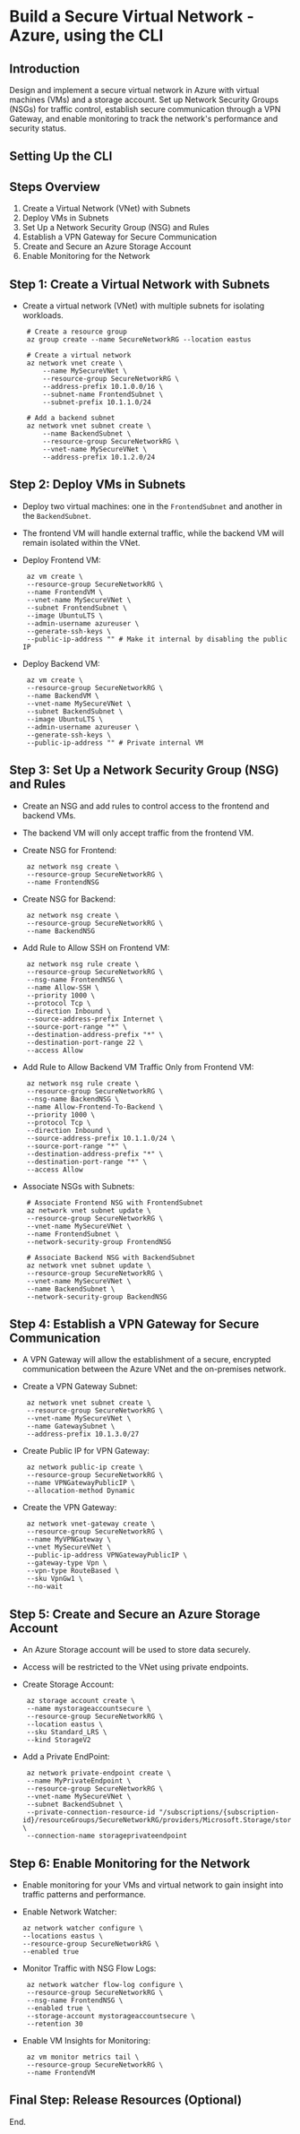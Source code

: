 # Build a Secure Virtual Network - Azure, using the CLI

## Introduction
Design and implement a secure virtual network in Azure with virtual machines (VMs) and a storage account. Set up Network Security Groups (NSGs) for traffic control, establish secure communication through a VPN Gateway, and enable monitoring to track the network's performance and security status.

## Setting Up the CLI

## Steps Overview
1. Create a Virtual Network (VNet) with Subnets
2. Deploy VMs in Subnets
3. Set Up a Network Security Group (NSG) and Rules
4. Establish a VPN Gateway for Secure Communication
5. Create and Secure an Azure Storage Account
6. Enable Monitoring for the Network

## Step 1: Create a Virtual Network with Subnets
 - Create a virtual network (VNet) with multiple subnets for isolating workloads.

        # Create a resource group
        az group create --name SecureNetworkRG --location eastus

        # Create a virtual network
        az network vnet create \
            --name MySecureVNet \
            --resource-group SecureNetworkRG \
            --address-prefix 10.1.0.0/16 \
            --subnet-name FrontendSubnet \
            --subnet-prefix 10.1.1.0/24

        # Add a backend subnet
        az network vnet subnet create \
            --name BackendSubnet \
            --resource-group SecureNetworkRG \
            --vnet-name MySecureVNet \
            --address-prefix 10.1.2.0/24

## Step 2: Deploy VMs in Subnets
 - Deploy two virtual machines: one in the `FrontendSubnet` and another in the `BackendSubnet`.
 - The frontend VM will handle external traffic, while the backend VM will remain isolated within the VNet.

 - Deploy Frontend VM:

        az vm create \
        --resource-group SecureNetworkRG \
        --name FrontendVM \
        --vnet-name MySecureVNet \
        --subnet FrontendSubnet \
        --image UbuntuLTS \
        --admin-username azureuser \
        --generate-ssh-keys \
        --public-ip-address "" # Make it internal by disabling the public IP

 - Deploy Backend VM:

        az vm create \
        --resource-group SecureNetworkRG \
        --name BackendVM \
        --vnet-name MySecureVNet \
        --subnet BackendSubnet \
        --image UbuntuLTS \
        --admin-username azureuser \
        --generate-ssh-keys \
        --public-ip-address "" # Private internal VM

## Step 3: Set Up a Network Security Group (NSG) and Rules 
 - Create an NSG and add rules to control access to the frontend and backend VMs. 
 - The backend VM will only accept traffic from the frontend VM.

 - Create NSG for Frontend:

        az network nsg create \
        --resource-group SecureNetworkRG \
        --name FrontendNSG

 - Create NSG for Backend:

        az network nsg create \
        --resource-group SecureNetworkRG \
        --name BackendNSG

 - Add Rule to Allow SSH on Frontend VM:

        az network nsg rule create \
        --resource-group SecureNetworkRG \
        --nsg-name FrontendNSG \
        --name Allow-SSH \
        --priority 1000 \
        --protocol Tcp \
        --direction Inbound \
        --source-address-prefix Internet \
        --source-port-range "*" \
        --destination-address-prefix "*" \
        --destination-port-range 22 \
        --access Allow

 - Add Rule to Allow Backend VM Traffic Only from Frontend VM:

        az network nsg rule create \
        --resource-group SecureNetworkRG \
        --nsg-name BackendNSG \
        --name Allow-Frontend-To-Backend \
        --priority 1000 \
        --protocol Tcp \
        --direction Inbound \
        --source-address-prefix 10.1.1.0/24 \
        --source-port-range "*" \
        --destination-address-prefix "*" \
        --destination-port-range "*" \
        --access Allow

 - Associate NSGs with Subnets:

        # Associate Frontend NSG with FrontendSubnet
        az network vnet subnet update \
        --resource-group SecureNetworkRG \
        --vnet-name MySecureVNet \
        --name FrontendSubnet \
        --network-security-group FrontendNSG

        # Associate Backend NSG with BackendSubnet
        az network vnet subnet update \
        --resource-group SecureNetworkRG \
        --vnet-name MySecureVNet \
        --name BackendSubnet \
        --network-security-group BackendNSG

## Step 4: Establish a VPN Gateway for Secure Communication
 - A VPN Gateway will allow the establishment of a secure, encrypted communication between the Azure VNet and the on-premises network.

 - Create a VPN Gateway Subnet:

        az network vnet subnet create \
        --resource-group SecureNetworkRG \
        --vnet-name MySecureVNet \
        --name GatewaySubnet \
        --address-prefix 10.1.3.0/27

 - Create Public IP for VPN Gateway:

        az network public-ip create \
        --resource-group SecureNetworkRG \
        --name VPNGatewayPublicIP \
        --allocation-method Dynamic

 - Create the VPN Gateway:

        az network vnet-gateway create \
        --resource-group SecureNetworkRG \
        --name MyVPNGateway \
        --vnet MySecureVNet \
        --public-ip-address VPNGatewayPublicIP \
        --gateway-type Vpn \
        --vpn-type RouteBased \
        --sku VpnGw1 \
        --no-wait

## Step 5: Create and Secure an Azure Storage Account
 - An Azure Storage account will be used to store data securely. 
 - Access will be restricted to the VNet using private endpoints.

 - Create Storage Account:

        az storage account create \
        --name mystorageaccountsecure \
        --resource-group SecureNetworkRG \
        --location eastus \
        --sku Standard_LRS \
        --kind StorageV2

 - Add a Private EndPoint:

        az network private-endpoint create \
        --name MyPrivateEndpoint \
        --resource-group SecureNetworkRG \
        --vnet-name MySecureVNet \
        --subnet BackendSubnet \
        --private-connection-resource-id "/subscriptions/{subscription-id}/resourceGroups/SecureNetworkRG/providers/Microsoft.Storage/storageAccounts/mystorageaccountsecure" \
        --connection-name storageprivateendpoint

## Step 6: Enable Monitoring for the Network
 - Enable monitoring for your VMs and virtual network to gain insight into traffic patterns and performance.

  - Enable Network Watcher:

        az network watcher configure \
        --locations eastus \
        --resource-group SecureNetworkRG \
        --enabled true

 - Monitor Traffic with NSG Flow Logs:

        az network watcher flow-log configure \
        --resource-group SecureNetworkRG \
        --nsg-name FrontendNSG \
        --enabled true \
        --storage-account mystorageaccountsecure \
        --retention 30

 - Enable VM Insights for Monitoring:

        az vm monitor metrics tail \
        --resource-group SecureNetworkRG \
        --name FrontendVM

## Final Step: Release Resources (Optional)

End.
